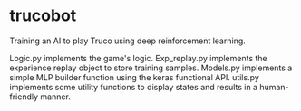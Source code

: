 # trucobot
Training an AI to play Truco using deep reinforcement learning.

Logic.py implements the game's logic.
Exp_replay.py implements the experience replay object to store training samples.
Models.py implements a simple MLP builder function using the keras functional API.
utils.py implements some utility functions to display states and results in a human-friendly manner.

